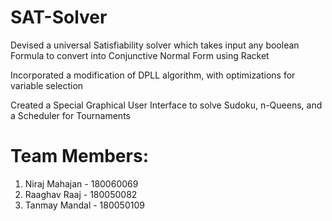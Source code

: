 # SAT-Solver

Devised a universal Satisfiability solver which takes input any boolean Formula to convert into Conjunctive Normal Form using Racket

Incorporated a modification of DPLL algorithm, with optimizations for variable selection 

Created a Special Graphical User Interface to solve Sudoku, n-Queens, and a Scheduler for Tournaments

# Team Members:
1. Niraj Mahajan - 180060069
2. Raaghav Raaj - 180050082
3. Tanmay Mandal - 180050109

